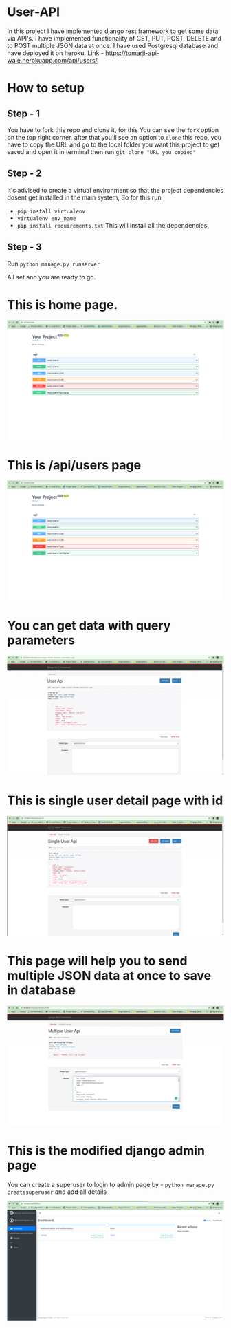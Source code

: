 # User-API
In this project I have implemented django rest framework to get some data via API's. I have implemented functionality of GET, PUT, POST, DELETE and to POST multiple JSON data at once.
I have used Postgresql database and have deployed it on heroku.
Link - https://tomarji-api-wale.herokuapp.com/api/users/

# How to setup

## Step - 1
You have to fork this repo and clone it, for this
You can see the `fork` option on the top right corner, after that you'll see an option to `clone` this repo, you have to copy the URL and go to the local folder you want this project to get saved and open it in terminal then run `git clone "URL you copied"`

## Step - 2
It's advised to create a virtual environment so that the project dependencies dosent get installed in the main system, So for this run 
- `pip install virtualenv`
- `virtualenv env_name`
- `pip install requirements.txt`
This will install all the dependencies.

## Step - 3
Run
`python manage.py runserver`

All set and you are ready to go.

# This is home page.
![Alt text](/images/home-page.png?raw=true "Title")

# This is /api/users page
![Alt text](/images/home-page.png?raw=true "Title")

# You can get data with query parameters
![Alt text](/images/query-parameter.png?raw=true "Title")

# This is single user detail page with id
![Alt text](/images/single-user.png?raw=true "Title")

# This page will help you to send multiple JSON data at once to save in database
![Alt text](/images/multiple-users-at-once.png?raw=true "Title")

# This is the modified django admin page

You can create a superuser to login to admin page by - 
`python manage.py createsuperuser` and add all details

![Alt text](/images/admin-pannel.png?raw=true "Title")